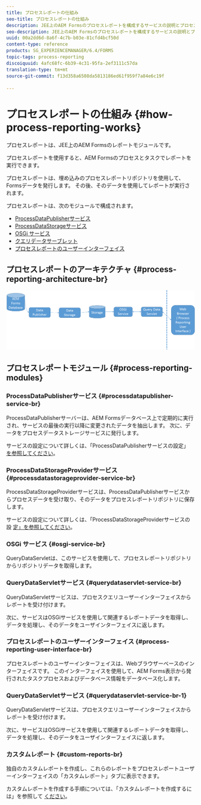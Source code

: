 ```yaml
---
title: プロセスレポートの仕組み
seo-title: プロセスレポートの仕組み
description: JEE上のAEM Formsのプロセスレポートを構成するサービスの説明とプロセスレポートUIの概要
seo-description: JEE上のAEM Formsのプロセスレポートを構成するサービスの説明とプロセスレポートUIの概要
uuid: 00a2dd6d-8a6f-4c7b-b03e-81cfd4bcf50d
content-type: reference
products: SG_EXPERIENCEMANAGER/6.4/FORMS
topic-tags: process-reporting
discoiquuid: 4afc68fc-6b39-4c31-95fa-2ef3111c57da
translation-type: tm+mt
source-git-commit: f13d358a6508da5813186ed61f959f7a84e6c19f

---
```



# プロセスレポートの仕組み {#how-process-reporting-works}

プロセスレポートは、JEE上のAEM Formsのレポートモジュールです。

プロセスレポートを使用すると、AEM Formsのプロセスとタスクでレポートを実行できます。

プロセスレポートは、埋め込みのプロセスレポートリポジトリを使用して、Formsデータを発行します。 その後、そのデータを使用してレポートが実行されます。

プロセスレポートは、次のモジュールで構成されます。

* [ProcessDataPublisherサービス](/help/forms/using/process-reporting/process-reporting-architecture.md#p-processdatapublisher-service-br-p)
* [ProcessDataStorageサービス](/help/forms/using/process-reporting/process-reporting-architecture.md#p-processdatastorageprovider-service-br-p)
* [OSGi サービス](/help/forms/using/process-reporting/process-reporting-architecture.md#p-osgi-service-br-p)
* [クエリデータサーブレット](/help/forms/using/process-reporting/process-reporting-architecture.md#p-querydataservlet-service-br-p)
* [プロセスレポートのユーザーインターフェイス](/help/forms/using/process-reporting/process-reporting-architecture.md#p-process-reporting-user-interface-br-p)

## プロセスレポートのアーキテクチャ {#process-reporting-architecture-br}

![processreportingarchitecture](assets/processreportingarchitecture.png)

## プロセスレポートモジュール {#process-reporting-modules}

### ProcessDataPublisherサービス {#processdatapublisher-service-br}

ProcessDataPublisherサーバーは、AEM Formsデータベース上で定期的に実行され、サービスの最後の実行以降に変更されたデータを抽出します。 次に、データをプロセスデータストレージサービスに発行します。

サービスの設定について詳しくは、「ProcessDataPublisherサービスの設定」 [を参照してください](/help/forms/using/process-reporting/install-start-process-reporting.md#p-reportconfiguration-service-p)。

### ProcessDataStorageProviderサービス {#processdatastorageprovider-service-br}

ProcessDataStorageProviderサービスは、ProcessDataPublisherサービスからプロセスデータを受け取り、そのデータをプロセスレポートリポジトリに保存します。

サービスの設定について詳しくは、「ProcessDataStorageProviderサービスの設 [定」を参照してください](/help/forms/using/process-reporting/install-start-process-reporting.md#p-to-configure-the-process-reporting-repository-locations-p)。

### OSGi サービス {#osgi-service-br}

QueryDataServletは、このサービスを使用して、プロセスレポートリポジトリからリポジトリデータを取得します。

### QueryDataServletサービス {#querydataservlet-service-br}

QueryDataServletサービスは、プロセスクエリユーザーインターフェイスからレポートを受け付けます。

次に、サービスはOSGiサービスを使用して関連するレポートデータを取得し、データを処理し、そのデータをユーザインターフェイスに返します。

### プロセスレポートのユーザーインターフェイス {#process-reporting-user-interface-br}

プロセスレポートのユーザーインターフェイスは、Webブラウザーベースのインターフェイスです。 このインターフェイスを使用して、AEM Forms表示から発行されたタスクプロセスおよびデータベース情報をデータベース化します。

### QueryDataServletサービス {#querydataservlet-service-br-1}

QueryDataServletサービスは、プロセスクエリユーザーインターフェイスからレポートを受け付けます。

次に、サービスはOSGiサービスを使用して関連するレポートデータを取得し、データを処理し、そのデータをユーザインターフェイスに返します。

### カスタムレポート {#custom-reports-br}

独自のカスタムレポートを作成し、これらのレポートをプロセスレポートユーザーインターフェイスの「カスタムレポート」タブに表示できます。

カスタムレポートを作成する手順については、「カスタムレポートを作成するには」を参照して [ください](/help/forms/using/process-reporting/process-reporting-custom-reports.md)。

